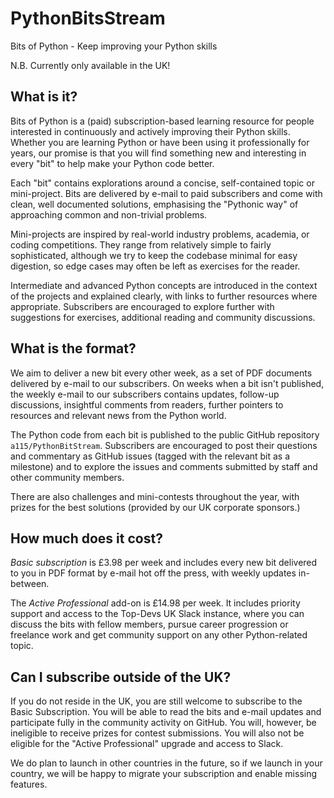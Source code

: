 # PythonBitsStream
Bits of Python - Keep improving your Python skills

N.B. Currently only available in the UK! 

## What is it? 

Bits of Python is a (paid) subscription-based learning resource for people interested in continuously and actively improving their Python skills. Whether you are learning Python or have been using it professionally for years, our promise is that you will find something new and interesting in every "bit" to help make your Python code better. 

Each "bit" contains explorations around a concise, self-contained topic or mini-project. Bits are delivered by e-mail to paid subscribers and come with clean, well documented solutions, emphasising the "Pythonic way" of approaching common and non-trivial problems.

Mini-projects are inspired by real-world industry problems, academia, or coding competitions. They range from relatively simple to fairly sophisticated, although we try to keep the codebase minimal for easy digestion, so edge cases may often be left as exercises for the reader. 

Intermediate and advanced Python concepts are introduced in the context of the projects and explained clearly, with links to further resources where appropriate. Subscribers are encouraged to explore further with suggestions for exercises, additional reading and community discussions. 

## What is the format? 

We aim to deliver a new bit every other week, as a set of PDF documents delivered by e-mail to our subscribers. On weeks when a bit isn't published, the weekly e-mail to our subscribers contains updates, follow-up discussions, insightful comments from readers, further pointers to resources and relevant news from the Python world. 

The Python code from each bit is published to the public GitHub repository `a115/PythonBitStream`. Subscribers are encouraged to post their questions and commentary as GitHub issues (tagged with the relevant bit as a milestone) and to explore the issues and comments submitted by staff and other community members. 

There are also challenges and mini-contests throughout the year, with prizes for the best solutions (provided by our UK corporate sponsors.)

## How much does it cost? 

_Basic subscription_ is £3.98 per week and includes every new bit delivered to you in PDF format by e-mail hot off the press, with weekly updates in-between.

The _Active Professional_ add-on is £14.98 per week. It includes priority support and access to the Top-Devs UK Slack instance, where you can discuss the bits with fellow members, pursue career progression or freelance work and get community support on any other Python-related topic.

## Can I subscribe outside of the UK?

If you do not reside in the UK, you are still welcome to subscribe to the Basic Subscription. You will be able to read the bits and e-mail updates and participate fully in the community activity on GitHub. You will, however, be ineligible to receive prizes for contest submissions. You will also not be eligible for the "Active Professional" upgrade and access to Slack. 

We do plan to launch in other countries in the future, so if we launch in your country, we will be happy to migrate your subscription and enable missing features. 
